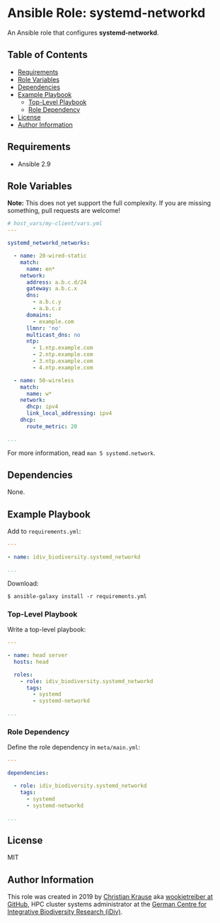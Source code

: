 Ansible Role: systemd-networkd
==============================

An Ansible role that configures **systemd-networkd**.

Table of Contents
-----------------

<!-- toc -->

- [Requirements](#requirements)
- [Role Variables](#role-variables)
- [Dependencies](#dependencies)
- [Example Playbook](#example-playbook)
  * [Top-Level Playbook](#top-level-playbook)
  * [Role Dependency](#role-dependency)
- [License](#license)
- [Author Information](#author-information)

<!-- tocstop -->

Requirements
------------

- Ansible 2.9

Role Variables
--------------

**Note:** This does not yet support the full complexity. If you are missing
something, pull requests are welcome!

```yml
# host_vars/my-client/vars.yml
---

systemd_networkd_networks:

  - name: 20-wired-static
    match:
      name: en*
    network:
      address: a.b.c.d/24
      gateway: a.b.c.x
      dns:
        - a.b.c.y
        - a.b.c.z
      domains:
        - example.com
      llmnr: 'no'
      multicast_dns: no
      ntp:
        - 1.ntp.example.com
        - 2.ntp.example.com
        - 3.ntp.example.com
        - 4.ntp.example.com

  - name: 50-wireless
    match:
      name: w*
    network:
      dhcp: ipv4
      link_local_addressing: ipv4
    dhcp:
      route_metric: 20

...
```

For more information, read `man 5 systemd.network`.

Dependencies
------------

None.

Example Playbook
----------------

Add to `requirements.yml`:

```yml
---

- name: idiv_biodiversity.systemd_networkd

...
```

Download:

```console
$ ansible-galaxy install -r requirements.yml
```

### Top-Level Playbook

Write a top-level playbook:

```yml
---

- name: head server
  hosts: head

  roles:
    - role: idiv_biodiversity.systemd_networkd
      tags:
        - systemd
        - systemd-networkd

...
```

### Role Dependency

Define the role dependency in `meta/main.yml`:

```yml
---

dependencies:

  - role: idiv_biodiversity.systemd_networkd
    tags:
      - systemd
      - systemd-networkd

...
```

License
-------

MIT

Author Information
------------------

This role was created in 2019 by [Christian Krause][author] aka [wookietreiber
at GitHub][wookietreiber], HPC cluster systems administrator at the [German
Centre for Integrative Biodiversity Research (iDiv)][idiv].

[author]: https://www.idiv.de/en/groups_and_people/employees/details/61.html
[idiv]: https://www.idiv.de/
[wookietreiber]: https://github.com/wookietreiber
